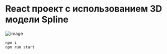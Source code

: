 # React проект с использованием 3D модели Spline
![image](https://github.com/user-attachments/assets/68c8fe35-3c9c-41e1-8e6a-e644ded1b2fd)

```
npm i
npm run start
```
